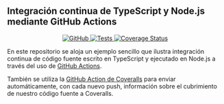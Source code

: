 ## Integración continua de TypeScript y Node.js mediante GitHub Actions 

<p align="center">
    <a href="https://github.com/ULL-ESIT-INF-DSI-2021/github-actions-typescript-nodejs-ci/blob/master/LICENSE">
        <img alt="GitHub" src="https://img.shields.io/github/license/ULL-ESIT-INF-DSI-2021/github-actions-typescript-nodejs-ci">
    </a>
    <a href="https://github.com/ULL-ESIT-INF-DSI-2122/github-actions-typescript-nodejs-ci/actions/workflows/tests.js.yml">
        <img alt="Tests" src="https://github.com/ULL-ESIT-INF-DSI-2122/github-actions-typescript-nodejs-ci/actions/workflows/tests.js.yml/badge.svg">
    </a>
    <a href='https://coveralls.io/github/ULL-ESIT-INF-DSI-2021/github-actions-typescript-nodejs-ci?branch=main'>
        <img src='https://coveralls.io/repos/github/ULL-ESIT-INF-DSI-2021/github-actions-typescript-nodejs-ci/badge.svg?branch=main' alt='Coverage Status' />
    </a>
</p>

En este repositorio se aloja un ejemplo sencillo que ilustra integración continua de código fuente escrito en TypeScript y
ejecutado en Node.js a través del uso de [GitHub Actions](https://docs.github.com/en/actions).

También se utiliza la [GitHub Action de Coveralls](https://github.com/marketplace/actions/coveralls-github-action)
para enviar automáticamente, con cada nuevo push, información sobre el cubrimiento de nuestro código fuente a Coveralls.
